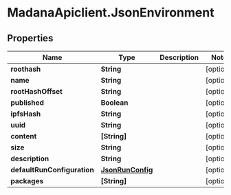 # MadanaApiclient.JsonEnvironment

## Properties

Name | Type | Description | Notes
------------ | ------------- | ------------- | -------------
**roothash** | **String** |  | [optional] 
**name** | **String** |  | [optional] 
**rootHashOffset** | **String** |  | [optional] 
**published** | **Boolean** |  | [optional] 
**ipfsHash** | **String** |  | [optional] 
**uuid** | **String** |  | [optional] 
**content** | **[String]** |  | [optional] 
**size** | **String** |  | [optional] 
**description** | **String** |  | [optional] 
**defaultRunConfiguration** | [**JsonRunConfig**](JsonRunConfig.md) |  | [optional] 
**packages** | **[String]** |  | [optional] 


